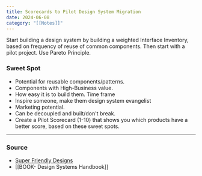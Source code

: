```yaml
---
title: Scorecards to Pilot Design System Migration
date: 2024-06-08
category: "[[Notes]]"
---
```


Start building a design system by building a weighted Interface Inventory, based on frequency of reuse of common components. Then start with a pilot project. Use Pareto Principle.

### Sweet Spot
- Potential for reusable components/patterns. 
- Components with High-Business value. 
- How easy it is to build them. Time frame
- Inspire someone, make them design system evangelist
- Marketing potential. 
- Can be decoupled and built/don't break.
- Create a Pilot Scorecard (1-10) that shows you which products have a better score, based on these sweet spots.

--- 
### Source

- [Super Friendly Designs](https://superfriendlydesign.systems/articles/design-systems-pilots-scorecards/)
- [[BOOK- Design Systems Handbook]]